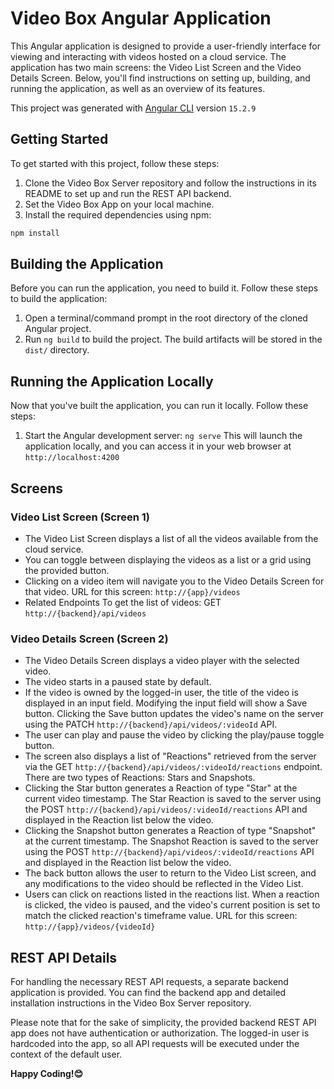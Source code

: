 # Video Box Angular Application
This Angular application is designed to provide a user-friendly interface for viewing and interacting with videos hosted on a cloud service. The application has two main screens: the Video List Screen and the Video Details Screen. Below, you'll find instructions on setting up, building, and running the application, as well as an overview of its features.

This project was generated with [Angular CLI](https://github.com/angular/angular-cli) version `15.2.9`

## Getting Started
To get started with this project, follow these steps:
1. Clone the Video Box Server repository and follow the instructions in its README to set up and run the REST API backend.
2. Set the Video Box App on your local machine.
3. Install the required dependencies using npm:
```sh
npm install
```

## Building the Application
Before you can run the application, you need to build it. Follow these steps to build the application:
1. Open a terminal/command prompt in the root directory of the cloned Angular project.
2. Run `ng build` to build the project. The build artifacts will be stored in the `dist/` directory.

## Running the Application Locally
Now that you've built the application, you can run it locally. Follow these steps:
1. Start the Angular development server:
`ng serve`
This will launch the application locally, and you can access it in your web browser at `http://localhost:4200`

## Screens
### Video List Screen (Screen 1)
- The Video List Screen displays a list of all the videos available from the cloud service.
- You can toggle between displaying the videos as a list or a grid using the provided button.
- Clicking on a video item will navigate you to the Video Details Screen for that video.
URL for this screen: `http://{app}/videos`
- Related Endpoints
To get the list of videos: GET `http://{backend}/api/videos`

### Video Details Screen (Screen 2)
- The Video Details Screen displays a video player with the selected video.
- The video starts in a paused state by default.
- If the video is owned by the logged-in user, the title of the video is displayed in an input field. Modifying the input field will show a Save button. Clicking the Save button updates the video's name on the server using the PATCH `http://{backend}/api/videos/:videoId` API.
- The user can play and pause the video by clicking the play/pause toggle button.
- The screen also displays a list of "Reactions" retrieved from the server via the GET `http://{backend}/api/videos/:videoId/reactions` endpoint. There are two types of Reactions: Stars and Snapshots.
- Clicking the Star button generates a Reaction of type "Star" at the current video timestamp. The Star Reaction is saved to the server using the POST `http://{backend}/api/videos/:videoId/reactions` API and displayed in the Reaction list below the video.
- Clicking the Snapshot button generates a Reaction of type "Snapshot" at the current timestamp. The Snapshot Reaction is saved to the server using the POST `http://{backend}/api/videos/:videoId/reactions` API and displayed in the Reaction list below the video.
- The back button allows the user to return to the Video List screen, and any modifications to the video should be reflected in the Video List.
- Users can click on reactions listed in the reactions list. When a reaction is clicked, the video is paused, and the video's current position is set to match the clicked reaction's timeframe value.
URL for this screen: `http://{app}/videos/{videoId}`

## REST API Details
For handling the necessary REST API requests, a separate backend application is provided. You can find the backend app and detailed installation instructions in the Video Box Server repository.

Please note that for the sake of simplicity, the provided backend REST API app does not have authentication or authorization. The logged-in user is hardcoded into the app, so all API requests will be executed under the context of the default user.

**Happy Coding!😊**

